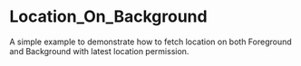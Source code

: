 # Location_On_Background
A simple example to demonstrate how to fetch location on both Foreground and Background with latest location permission.
